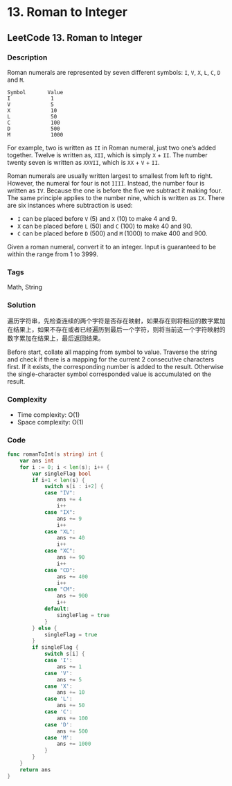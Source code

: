 # 13. Roman to Integer

## LeetCode 13. Roman to Integer

### Description

Roman numerals are represented by seven different symbols: `I`, `V`, `X`, `L`, `C`, `D` and `M`.

```text
Symbol       Value
I             1
V             5
X             10
L             50
C             100
D             500
M             1000
```

For example, two is written as `II` in Roman numeral, just two one’s added together. Twelve is written as, `XII`, which is simply `X` + `II`. The number twenty seven is written as `XXVII`, which is `XX` + `V` + `II`.

Roman numerals are usually written largest to smallest from left to right. However, the numeral for four is not `IIII`. Instead, the number four is written as `IV`. Because the one is before the five we subtract it making four. The same principle applies to the number nine, which is written as `IX`. There are six instances where subtraction is used:

* `I` can be placed before `V` \(5\) and `X` \(10\) to make 4 and 9.
* `X` can be placed before `L` \(50\) and `C` \(100\) to make 40 and 90.
* `C` can be placed before `D` \(500\) and `M` \(1000\) to make 400 and 900.

Given a roman numeral, convert it to an integer. Input is guaranteed to be within the range from 1 to 3999.

### Tags

Math, String

### Solution

遍历字符串，先检查连续的两个字符是否存在映射，如果存在则将相应的数字累加在结果上，如果不存在或者已经遍历到最后一个字符，则将当前这一个字符映射的数字累加在结果上，最后返回结果。

Before start, collate all mapping from symbol to value. Traverse the string and check if there is a mapping for the current 2 consecutive characters first. If it exists, the corresponding number is added to the result. Otherwise the single-character symbol corresponded value is accumulated on the result.

### Complexity

* Time complexity: O\(1\)
* Space complexity: O\(1\)

### Code

```go
func romanToInt(s string) int {
	var ans int
	for i := 0; i < len(s); i++ {
		var singleFlag bool
		if i+1 < len(s) {
			switch s[i : i+2] {
			case "IV":
				ans += 4
				i++
			case "IX":
				ans += 9
				i++
			case "XL":
				ans += 40
				i++
			case "XC":
				ans += 90
				i++
			case "CD":
				ans += 400
				i++
			case "CM":
				ans += 900
				i++
			default:
				singleFlag = true
			}
		} else {
			singleFlag = true
		}
		if singleFlag {
			switch s[i] {
			case 'I':
				ans += 1
			case 'V':
				ans += 5
			case 'X':
				ans += 10
			case 'L':
				ans += 50
			case 'C':
				ans += 100
			case 'D':
				ans += 500
			case 'M':
				ans += 1000
			}
		}
	}
	return ans
}
```

